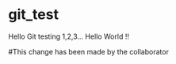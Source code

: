 # git_test
Hello Git testing 1,2,3...
Hello World !!

#This change has been made by the collaborator
